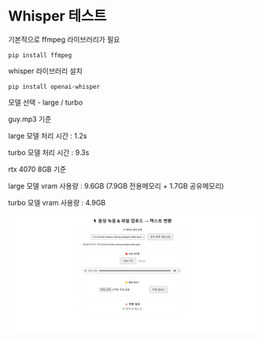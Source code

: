 # Whisper 테스트

기본적으로 ffmpeg 라이브러리가 필요
```
pip install ffmpeg
```

whisper 라이브러리 설치
```
pip install openai-whisper
```

모델 선택 - large / turbo

guy.mp3 기준 

large 모델 처리 시간 : 1.2s

turbo 모델 처리 시간 : 9.3s

rtx 4070 8GB 기준

large 모델 vram 사용량 : 9.6GB (7.9GB 전용메모리 + 1.7GB 공유메모리)

turbo 모델 vram 사용량 : 4.9GB

![예시이미지](https://github.com/powerlth/WhisperTest/blob/master/%EC%8A%A4%ED%81%AC%EB%A6%B0%EC%83%B7%202025-04-06%20183123.png)
